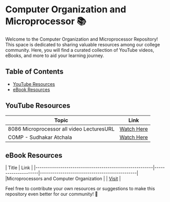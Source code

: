 # Computer Organization and Microprocessor 📚

Welcome to the Computer Organization and Microprocessor Repository! This space is dedicated to sharing valuable resources among our college community. Here, you will find a curated collection of YouTube videos, eBooks, and more to aid your learning journey.

## Table of Contents

- [YouTube Resources](#youtube-resources)
- [eBook Resources](#ebook-resources)

## YouTube Resources

| Topic                          | Link                                   |
|------------------------------------|---------------------------------------------|
| 8086 Microprocessor all video LecturesURL       | [Watch Here](https://www.youtube.com/watch?v=6R7JDkpG1Wk&list=PLrjkTql3jnm8HbdMwBYIMAd3UdstWChFH) |
| COMP - Sudhakar Atchala             | [Watch Here](https://www.youtube.com/watch?v=yfSecmTgU-8) |


## eBook Resources

| Title                                               |  Link                                     |
|---------------------------------------------------------|---------------------|-----------------------------------------------|
|Microprocessors and
Computer Organization         |      | [Visit](https://www.madeeasy.in/uploads/examsolution/14.MicroprocessorsandCO_TheorySample.pdf) |


Feel free to contribute your own resources or suggestions to make this repository even better for our community! 🚀
